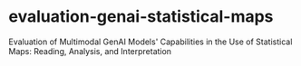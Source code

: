 # evaluation-genai-statistical-maps
Evaluation of Multimodal GenAI Models' Capabilities in the Use of Statistical Maps: Reading, Analysis, and Interpretation
